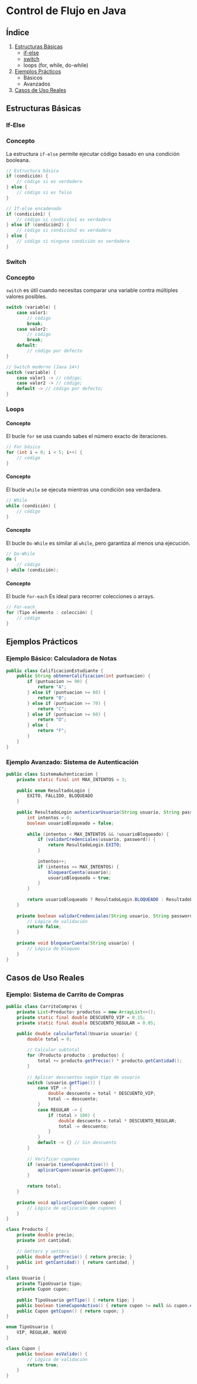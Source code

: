 # Control de Flujo en Java

## Índice
1. [Estructuras Básicas](#estructuras-básicas)
   - [if-else](#if-else)
   - [switch](#switch)
   - loops (for, while, do-while)
2. [Ejemplos Prácticos](#ejemplos-prácticos)
   - Básicos
   - Avanzados
3. [Casos de Uso Reales](#casos-de-uso-reales)

## Estructuras Básicas

### If-Else
### Concepto
La estructura `if-else` permite ejecutar código basado en una condición booleana.
```java
// Estructura básica
if (condición) {
    // código si es verdadero
} else {
    // código si es falso
}

// If-else encadenado
if (condición1) {
    // código si condición1 es verdadera
} else if (condición2) {
    // código si condición2 es verdadera
} else {
    // código si ninguna condición es verdadera
}
```

### Switch
### Concepto
`switch` es útil cuando necesitas comparar una variable contra múltiples valores posibles.
```java
switch (variable) {
    case valor1:
        // código
        break;
    case valor2:
        // código
        break;
    default:
        // código por defecto
}

// Switch moderno (Java 14+)
switch (variable) {
    case valor1 -> // código;
    case valor2 -> // código;
    default -> // código por defecto;
}
```

### Loops
#### Concepto
El bucle `for` se usa cuando sabes el número exacto de iteraciones.
```java
// For básico
for (int i = 0; i < 5; i++) {
    // código
}
```
#### Concepto
El bucle `while` se ejecuta mientras una condición sea verdadera.
```java
// While
while (condición) {
    // código
}
```
#### Concepto
El bucle `Do-While` es similar al `while`, pero garantiza al menos una ejecución.
```java
// Do-While
do {
    // código
} while (condición);
```
#### Concepto
El bucle `for-each` Es ideal para recorrer colecciones o arrays.
```java
// For-each
for (Tipo elemento : colección) {
    // código
}
```

## Ejemplos Prácticos

### Ejemplo Básico: Calculadora de Notas
```java
public class CalificacionEstudiante {
    public String obtenerCalificacion(int puntuacion) {
        if (puntuacion >= 90) {
            return "A";
        } else if (puntuacion >= 80) {
            return "B";
        } else if (puntuacion >= 70) {
            return "C";
        } else if (puntuacion >= 60) {
            return "D";
        } else {
            return "F";
        }
    }
}
```

### Ejemplo Avanzado: Sistema de Autenticación
```java
public class SistemaAutenticacion {
    private static final int MAX_INTENTOS = 3;
    
    public enum ResultadoLogin {
        EXITO, FALLIDO, BLOQUEADO
    }
    
    public ResultadoLogin autenticarUsuario(String usuario, String password) {
        int intentos = 0;
        boolean usuarioBloqueado = false;
        
        while (intentos < MAX_INTENTOS && !usuarioBloqueado) {
            if (validarCredenciales(usuario, password)) {
                return ResultadoLogin.EXITO;
            }
            
            intentos++;
            if (intentos >= MAX_INTENTOS) {
                bloquearCuenta(usuario);
                usuarioBloqueado = true;
            }
        }
        
        return usuarioBloqueado ? ResultadoLogin.BLOQUEADO : ResultadoLogin.FALLIDO;
    }
    
    private boolean validarCredenciales(String usuario, String password) {
        // Lógica de validación
        return false;
    }
    
    private void bloquearCuenta(String usuario) {
        // Lógica de bloqueo
    }
}
```

## Casos de Uso Reales

### Ejemplo: Sistema de Carrito de Compras
```java
public class CarritoCompras {
    private List<Producto> productos = new ArrayList<>();
    private static final double DESCUENTO_VIP = 0.15;
    private static final double DESCUENTO_REGULAR = 0.05;

    public double calcularTotal(Usuario usuario) {
        double total = 0;
        
        // Calcular subtotal
        for (Producto producto : productos) {
            total += producto.getPrecio() * producto.getCantidad();
        }
        
        // Aplicar descuentos según tipo de usuario
        switch (usuario.getTipo()) {
            case VIP -> {
                double descuento = total * DESCUENTO_VIP;
                total -= descuento;
            }
            case REGULAR -> {
                if (total > 100) {
                    double descuento = total * DESCUENTO_REGULAR;
                    total -= descuento;
                }
            }
            default -> {} // Sin descuento
        }
        
        // Verificar cupones
        if (usuario.tieneCuponActivo()) {
            aplicarCupon(usuario.getCupon());
        }
        
        return total;
    }
    
    private void aplicarCupon(Cupon cupon) {
        // Lógica de aplicación de cupones
    }
}

class Producto {
    private double precio;
    private int cantidad;
    
    // Getters y setters
    public double getPrecio() { return precio; }
    public int getCantidad() { return cantidad; }
}

class Usuario {
    private TipoUsuario tipo;
    private Cupon cupon;
    
    public TipoUsuario getTipo() { return tipo; }
    public boolean tieneCuponActivo() { return cupon != null && cupon.esValido(); }
    public Cupon getCupon() { return cupon; }
}

enum TipoUsuario {
    VIP, REGULAR, NUEVO
}

class Cupon {
    public boolean esValido() {
        // Lógica de validación
        return true;
    }
}
```
